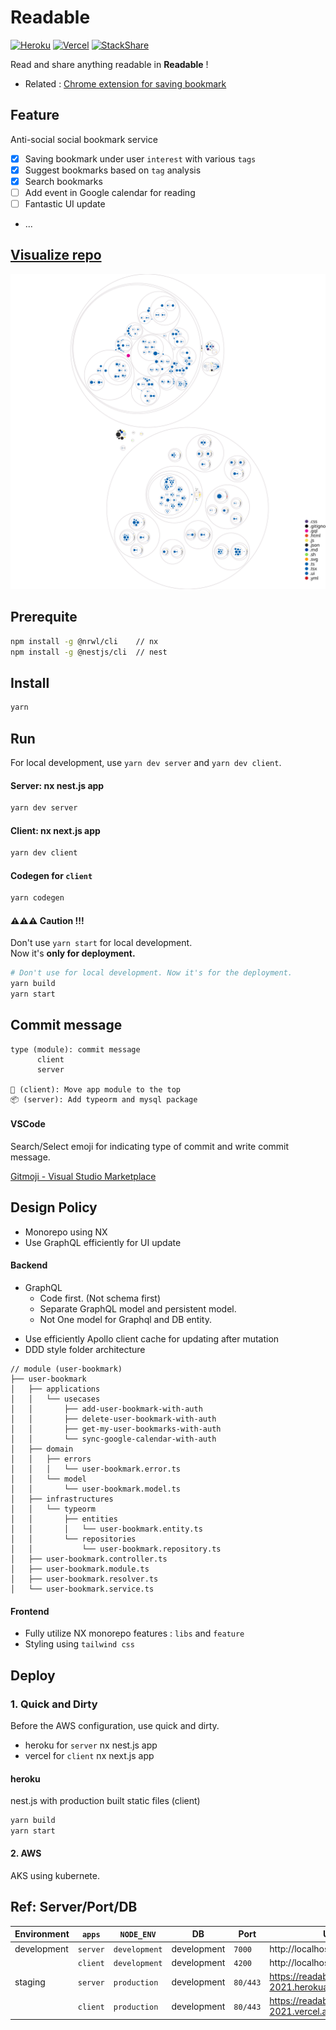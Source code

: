 # Readable

[![Heroku](https://pyheroku-badge.herokuapp.com/?app=readable-2021&style=flat)](https://dashboard.heroku.com/apps/readable-2021) [![Vercel](https://therealsujitk-vercel-badge.vercel.app/?app=readable)](https://vercel.com/tkhwang/readable) [![StackShare](http://img.shields.io/badge/tech-stack-0690fa.svg?style=flat)](https://stackshare.io/readable2021dev/readable)

Read and share anything readable in **Readable** !

- Related : [Chrome extension for saving bookmark](https://github.com/zlrlo/readable-extensions)

## Feature

Anti-social social bookmark service

- [x] Saving bookmark under user `interest` with various `tags`
- [x] Suggest bookmarks based on `tag` analysis
- [x] Search bookmarks
- [ ] Add event in Google calendar for reading
- [ ] Fantastic UI update
- ...

## [Visualize repo](https://next.github.com/projects/repo-visualization)

![Visualization of this repo](./diagram.svg)

## Prerequite

```bash
npm install -g @nrwl/cli    // nx
npm install -g @nestjs/cli  // nest
```

## Install

```bash
yarn
```

## Run

For local development, use `yarn dev server` and `yarn dev client`.

#### Server: nx nest.js app

```bash
yarn dev server
```

#### Client: nx next.js app

```bash
yarn dev client
```

#### Codegen for `client`

```bash
yarn codegen
```

#### ⚠️⚠️⚠️ Caution !!!

Don't use `yarn start` for local development.<br />
Now it's **only for deployment.**

```bash
# Don't use for local development. Now it's for the deployment.
yarn build
yarn start
```

## Commit message

```
type (module): commit message
      client
      server

🚚 (client): Move app module to the top
📦 (server): Add typeorm and mysql package
```

#### VSCode

Search/Select emoji for indicating type of commit and write commit message.

[Gitmoji - Visual Studio Marketplace](https://marketplace.visualstudio.com/items?itemName=Vtrois.gitmoji-vscode)

## Design Policy

- Monorepo using NX
- Use GraphQL efficiently for UI update

#### Backend

- GraphQL
  - Code first. (Not schema first)
  - Separate GraphQL model and persistent model.
  - Not One model for Graphql and DB entity.

* Use efficiently Apollo client cache for updating after mutation
* DDD style folder architecture

```
// module (user-bookmark)
├── user-bookmark
│   ├── applications
│   │   └── usecases
│   │       ├── add-user-bookmark-with-auth
│   │       ├── delete-user-bookmark-with-auth
│   │       ├── get-my-user-bookmarks-with-auth
│   │       └── sync-google-calendar-with-auth
│   ├── domain
│   │   ├── errors
│   │   │   └── user-bookmark.error.ts
│   │   └── model
│   │       └── user-bookmark.model.ts
│   ├── infrastructures
│   │   └── typeorm
│   │       ├── entities
│   │       │   └── user-bookmark.entity.ts
│   │       └── repositories
│   │           └── user-bookmark.repository.ts
│   ├── user-bookmark.controller.ts
│   ├── user-bookmark.module.ts
│   ├── user-bookmark.resolver.ts
│   └── user-bookmark.service.ts
```

#### Frontend

- Fully utilize NX monorepo features : `libs` and `feature`
- Styling using `tailwind css`

## Deploy

### 1. Quick and Dirty

Before the AWS configuration, use quick and dirty.

- heroku for `server` nx nest.js app
- vercel for `client` nx next.js app

#### heroku

nest.js with production built static files (client)

```bash
yarn build
yarn start
```

#### 2. AWS

AKS using kubernete.

## Ref: Server/Port/DB

| Environment | `apps`   | `NODE_ENV`    | DB          | Port     | URL                                         |
| ----------- | -------- | ------------- | ----------- | -------- | ------------------------------------------- |
| development | `server` | `development` | development | `7000`   | http://localhost:8000/graphql               |
|             | `client` | `development` | development | `4200`   | http://localhost:4200                       |
| staging     | `server` | `production`  | development | `80/443` | https://readable-2021.herokuapp.com/graphql |
|             | `client` | `production`  | development | `80/443` | https://readable-2021.vercel.app            |
